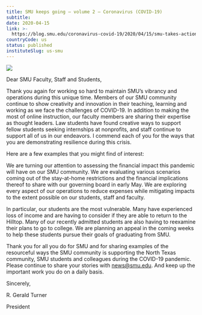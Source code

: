 ```yaml
---
title: SMU keeps going – volume 2 – Coronavirus (COVID-19)
subtitle: 
date: 2020-04-15
link: >-
  https://blog.smu.edu/coronavirus-covid-19/2020/04/15/smu-takes-action/
countryCode: us
status: published
instituteSlug: us-smu
---
```

![](https://s3.us-west-2.amazonaws.com/us-west-2.files.campus.edublogs.org/favicon.png)

Dear SMU Faculty, Staff and Students,

Thank you again for working so hard to maintain SMU’s vibrancy and operations during this unique time. Members of our SMU community continue to show creativity and innovation in their teaching, learning and working as we face the challenges of COVID-19. In addition to making the most of online instruction, our faculty members are sharing their expertise as thought leaders. Law students have found creative ways to support fellow students seeking internships at nonprofits, and staff continue to support all of us in our endeavors. I commend each of you for the ways that you are demonstrating resilience during this crisis.

Here are a few examples that you might find of interest:

We are turning our attention to assessing the financial impact this pandemic will have on our SMU community. We are evaluating various scenarios coming out of the stay-at-home restrictions and the financial implications thereof to share with our governing board in early May. We are exploring every aspect of our operations to reduce expenses while mitigating impacts to the extent possible on our students, staff and faculty.

In particular, our students are the most vulnerable. Many have experienced loss of income and are having to consider if they are able to return to the Hilltop. Many of our recently admitted students are also having to reexamine their plans to go to college. We are planning an appeal in the coming weeks to help these students pursue their goals of graduating from SMU.

Thank you for all you do for SMU and for sharing examples of the resourceful ways the SMU community is supporting the North Texas community, SMU students and colleagues during the COVID-19 pandemic. Please continue to share your stories with news@smu.edu. And keep up the important work you do on a daily basis.

Sincerely,



R. Gerald Turner

President